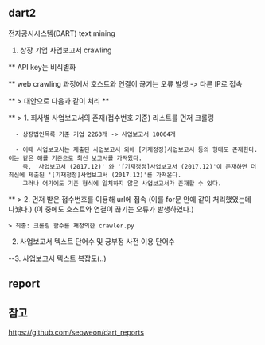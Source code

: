 ## dart2
전자공시시스템(DART) text mining

1. 상장 기업 사업보고서 crawling

 ** API key는 비식별화
 
 ** web crawling 과정에서 호스트와 연결이 끊기는 오류 발생 -> 다른 IP로 접속
 
 ** > 대안으로 다음과 같이 처리 **
 
 ** > 1. 회사별 사업보고서의 존재(접수번호 기준) 리스트를 먼저 크롤링
 
      - 상장법인목록 기준 기업 2263개 -> 사업보고서 10064개
      
      - 이때 사업보고서는 제출된 사업보고서 외에 [기재정정]사업보고서 등의 형태도 존재한다. 이는 같은 해를 기준으로 최신 보고서를 가져왔다.
        즉, '사업보고서 (2017.12)' 와 '[기재정정]사업보고서 (2017.12)'이 존재하면 더 최신에 제출된 '[기재정정]사업보고서 (2017.12)'를 가져온다.
        그러나 여기에도 기존 형식에 일치하지 않은 사업보고서가 존재할 수 있다.
        
 ** > 2. 먼저 받은 접수번호를 이용해 url에 접속
      (이를 for문 안에 같이 처리했었는데 나눴다.)
      (이 중에도 호스트와 연결이 끊기는 오류가 발생하였다.)
      
    > 최종: 크롤링 함수를 재정의한 crawler.py
      
2. 사업보고서 텍스트 단어수 및 긍부정 사전 이용 단어수

--3. 사업보고서 텍스트 복잡도(..)

## report


## 참고 ####
https://github.com/seoweon/dart_reports
